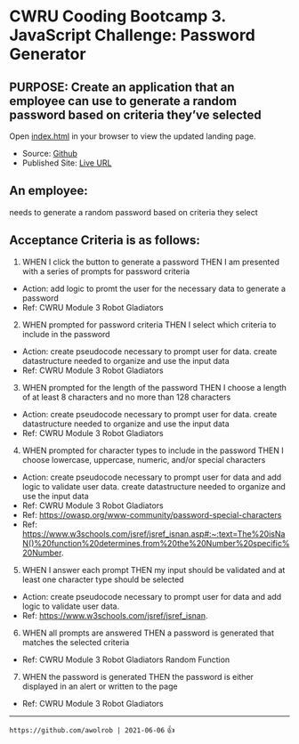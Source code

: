 # CWRU Cooding Bootcamp 3. JavaScript Challenge: Password Generator
## PURPOSE:  Create an application that an employee can use to generate a random password based on criteria they’ve selected

Open [index.html](./index.html) in your browser to view the updated landing page.
   - Source: [Github](https://github.com/awolrob/password-generator)
   - Published Site: [Live URL](https://awolrob.github.io/password-generator/)

## An employee:
needs to generate a random password based on criteria they select

## Acceptance Criteria is as follows:

1. WHEN I click the button to generate a password THEN I am presented with a series of prompts for password criteria
- Action: add logic to promt the user for the necessary data to generate a password
- Ref: CWRU Module 3 Robot Gladiators 

2. WHEN prompted for password criteria THEN I select which criteria to include in the password
- Action: create pseudocode necessary to prompt user for data.  create datastructure needed to organize and use the input data
- Ref: CWRU Module 3 Robot Gladiators

3. WHEN prompted for the length of the password THEN I choose a length of at least 8 characters and no more than 128 characters
- Action: create pseudocode necessary to prompt user for data.  create datastructure needed to organize and use the input data
- Ref: CWRU Module 3 Robot Gladiators

4. WHEN prompted for character types to include in the password THEN I choose lowercase, uppercase, numeric, and/or special characters
- Action: create pseudocode necessary to prompt user for data and add logic to validate user data.  create datastructure needed to organize and use the input data
- Ref: CWRU Module 3 Robot Gladiators
- Ref: https://owasp.org/www-community/password-special-characters
- Ref: https://www.w3schools.com/jsref/jsref_isnan.asp#:~:text=The%20isNaN()%20function%20determines,from%20the%20Number%20specific%20Number.

5. WHEN I answer each prompt THEN my input should be validated and at least one character type should be selected
- Action: create pseudocode necessary to prompt user for data and add logic to validate user data.
- Ref: https://www.w3schools.com/jsref/jsref_isnan.

6. WHEN all prompts are answered THEN a password is generated that matches the selected criteria
- Ref: CWRU Module 3 Robot Gladiators Random Function

7. WHEN the password is generated THEN the password is either displayed in an alert or written to the page
- Ref: CWRU Module 3 Robot Gladiators


- - -
` https://github.com/awolrob | 2021-06-06 `  :+1: